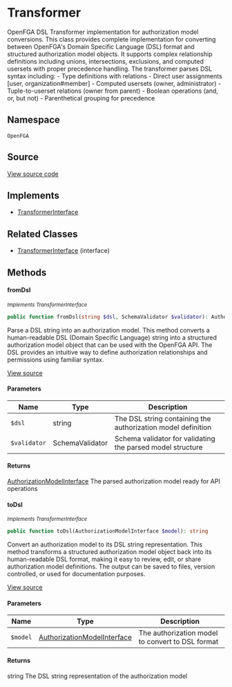 # Transformer

OpenFGA DSL Transformer implementation for authorization model conversions. This class provides complete implementation for converting between OpenFGA&#039;s Domain Specific Language (DSL) format and structured authorization model objects. It supports complex relationship definitions including unions, intersections, exclusions, and computed usersets with proper precedence handling. The transformer parses DSL syntax including: - Type definitions with relations - Direct user assignments [user, organization#member] - Computed usersets (owner, administrator) - Tuple-to-userset relations (owner from parent) - Boolean operations (and, or, but not) - Parenthetical grouping for precedence

## Namespace
`OpenFGA`

## Source
[View source code](https://github.com/evansims/openfga-php/blob/main/src/Transformer.php)

## Implements
* [TransformerInterface](TransformerInterface.md)

## Related Classes
* [TransformerInterface](TransformerInterface.md) (interface)



## Methods

                                    
#### fromDsl

*<small>Implements TransformerInterface</small>*  

```php
public function fromDsl(string $dsl, SchemaValidator $validator): AuthorizationModelInterface
```

Parse a DSL string into an authorization model. This method converts a human-readable DSL (Domain Specific Language) string into a structured authorization model object that can be used with the OpenFGA API. The DSL provides an intuitive way to define authorization relationships and permissions using familiar syntax.

[View source](https://github.com/evansims/openfga-php/blob/main/src/TransformerInterface.php#L44)

#### Parameters
| Name | Type | Description |
|------|------|-------------|
| `$dsl` | string | The DSL string containing the authorization model definition |
| `$validator` | SchemaValidator | Schema validator for validating the parsed model structure |

#### Returns
[AuthorizationModelInterface](Models/AuthorizationModelInterface.md)
 The parsed authorization model ready for API operations

#### toDsl

*<small>Implements TransformerInterface</small>*  

```php
public function toDsl(AuthorizationModelInterface $model): string
```

Convert an authorization model to its DSL string representation. This method transforms a structured authorization model object back into its human-readable DSL format, making it easy to review, edit, or share authorization model definitions. The output can be saved to files, version controlled, or used for documentation purposes.

[View source](https://github.com/evansims/openfga-php/blob/main/src/TransformerInterface.php#L59)

#### Parameters
| Name | Type | Description |
|------|------|-------------|
| `$model` | [AuthorizationModelInterface](Models/AuthorizationModelInterface.md) | The authorization model to convert to DSL format |

#### Returns
string
 The DSL string representation of the authorization model

